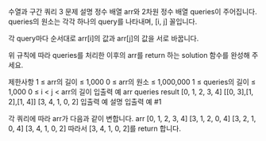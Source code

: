 수열과 구간 쿼리 3
문제 설명
정수 배열 arr와 2차원 정수 배열 queries이 주어집니다. queries의 원소는 각각 하나의 query를 나타내며, [i, j] 꼴입니다.

각 query마다 순서대로 arr[i]의 값과 arr[j]의 값을 서로 바꿉니다.

위 규칙에 따라 queries를 처리한 이후의 arr를 return 하는 solution 함수를 완성해 주세요.

제한사항
1 ≤ arr의 길이 ≤ 1,000
0 ≤ arr의 원소 ≤ 1,000,000
1 ≤ queries의 길이 ≤ 1,000
0 ≤ i < j < arr의 길이
입출력 예
arr	queries	result
[0, 1, 2, 3, 4]	[[0, 3],[1, 2],[1, 4]]	[3, 4, 1, 0, 2]
입출력 예 설명
입출력 예 #1

각 쿼리에 따라 arr가 다음과 같이 변합니다.
arr
[0, 1, 2, 3, 4]
[3, 1, 2, 0, 4]
[3, 2, 1, 0, 4]
[3, 4, 1, 0, 2]
따라서 [3, 4, 1, 0, 2]를 return 합니다.